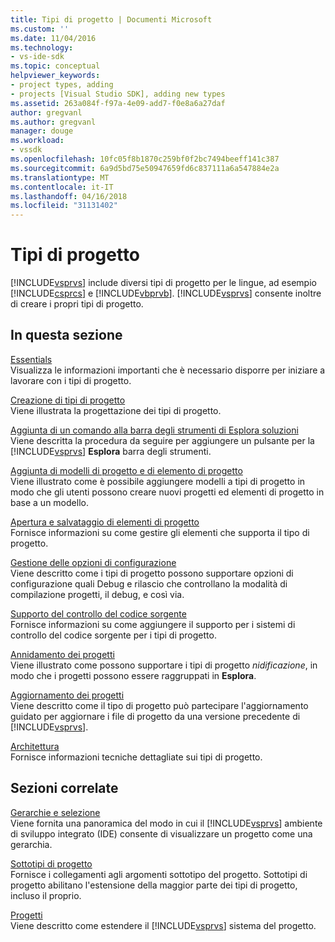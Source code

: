 ```yaml
---
title: Tipi di progetto | Documenti Microsoft
ms.custom: ''
ms.date: 11/04/2016
ms.technology:
- vs-ide-sdk
ms.topic: conceptual
helpviewer_keywords:
- project types, adding
- projects [Visual Studio SDK], adding new types
ms.assetid: 263a084f-f97a-4e09-add7-f0e8a6a27daf
author: gregvanl
ms.author: gregvanl
manager: douge
ms.workload:
- vssdk
ms.openlocfilehash: 10fc05f8b1870c259bf0f2bc7494beeff141c387
ms.sourcegitcommit: 6a9d5bd75e50947659fd6c837111a6a547884e2a
ms.translationtype: MT
ms.contentlocale: it-IT
ms.lasthandoff: 04/16/2018
ms.locfileid: "31131402"
---
```

# <a name="project-types"></a>Tipi di progetto
[!INCLUDE[vsprvs](../../code-quality/includes/vsprvs_md.md)] include diversi tipi di progetto per le lingue, ad esempio [!INCLUDE[csprcs](../../data-tools/includes/csprcs_md.md)] e [!INCLUDE[vbprvb](../../code-quality/includes/vbprvb_md.md)]. [!INCLUDE[vsprvs](../../code-quality/includes/vsprvs_md.md)] consente inoltre di creare i propri tipi di progetto.  
  
## <a name="in-this-section"></a>In questa sezione  
 [Essentials](../../extensibility/internals/project-type-essentials.md)  
 Visualizza le informazioni importanti che è necessario disporre per iniziare a lavorare con i tipi di progetto.  
  
 [Creazione di tipi di progetto](../../extensibility/internals/creating-project-types.md)  
 Viene illustrata la progettazione dei tipi di progetto.  
  
 [Aggiunta di un comando alla barra degli strumenti di Esplora soluzioni](../../extensibility/adding-a-command-to-the-solution-explorer-toolbar.md)  
 Viene descritta la procedura da seguire per aggiungere un pulsante per la [!INCLUDE[vsprvs](../../code-quality/includes/vsprvs_md.md)] **Esplora** barra degli strumenti.  
  
 [Aggiunta di modelli di progetto e di elemento di progetto](../../extensibility/internals/adding-project-and-project-item-templates.md)  
 Viene illustrato come è possibile aggiungere modelli a tipi di progetto in modo che gli utenti possono creare nuovi progetti ed elementi di progetto in base a un modello.  
  
 [Apertura e salvataggio di elementi di progetto](../../extensibility/internals/opening-and-saving-project-items.md)  
 Fornisce informazioni su come gestire gli elementi che supporta il tipo di progetto.  
  
 [Gestione delle opzioni di configurazione](../../extensibility/internals/managing-configuration-options.md)  
 Viene descritto come i tipi di progetto possono supportare opzioni di configurazione quali Debug e rilascio che controllano la modalità di compilazione progetti, il debug, e così via.  
  
 [Supporto del controllo del codice sorgente](../../extensibility/internals/supporting-source-control.md)  
 Fornisce informazioni su come aggiungere il supporto per i sistemi di controllo del codice sorgente per i tipi di progetto.  
  
 [Annidamento dei progetti](../../extensibility/internals/nesting-projects.md)  
 Viene illustrato come possono supportare i tipi di progetto *nidificazione*, in modo che i progetti possono essere raggruppati in **Esplora**.  
  
 [Aggiornamento dei progetti](../../extensibility/internals/upgrading-projects.md)  
 Viene descritto come il tipo di progetto può partecipare l'aggiornamento guidato per aggiornare i file di progetto da una versione precedente di [!INCLUDE[vsprvs](../../code-quality/includes/vsprvs_md.md)].  
  
 [Architettura](../../extensibility/internals/project-types-architecture.md)  
 Fornisce informazioni tecniche dettagliate sui tipi di progetto.  
  
## <a name="related-sections"></a>Sezioni correlate  
 [Gerarchie e selezione](../../extensibility/internals/hierarchies-and-selection.md)  
 Viene fornita una panoramica del modo in cui il [!INCLUDE[vsprvs](../../code-quality/includes/vsprvs_md.md)] ambiente di sviluppo integrato (IDE) consente di visualizzare un progetto come una gerarchia.  
  
 [Sottotipi di progetto](../../extensibility/internals/project-subtypes.md)  
 Fornisce i collegamenti agli argomenti sottotipo del progetto. Sottotipi di progetto abilitano l'estensione della maggior parte dei tipi di progetto, incluso il proprio.  
  
 [Progetti](../../extensibility/internals/projects.md)  
 Viene descritto come estendere il [!INCLUDE[vsprvs](../../code-quality/includes/vsprvs_md.md)] sistema del progetto.